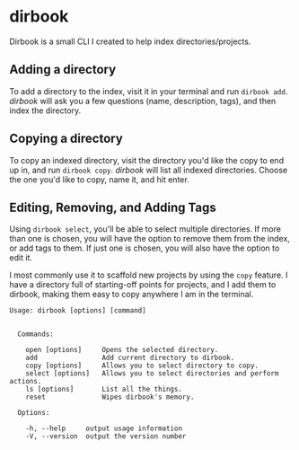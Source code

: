 # dirbook
Dirbook is a small CLI I created to help index directories/projects.

## Adding a directory
To add a directory to the index, visit it in your terminal and run `dirbook add`.
*dirbook* will ask you a few questions (name, description, tags), and then index the directory.

## Copying a directory
To copy an indexed directory, visit the directory you'd like the copy to end up in, and run `dirbook copy`.
*dirbook* will list all indexed directories. Choose the one you'd like to copy, name it, and hit enter.

## Editing, Removing, and Adding Tags
Using `dirbook select`, you'll be able to select multiple directories. If more than one is chosen, you will have the option
to remove them from the index, or add tags to them. If just one is chosen, you will also have the option to edit it. 


I most commonly use it to scaffold new projects by using the `copy` feature.
I have a directory full of starting-off points for projects, and I add them to dirbook,
making them easy to copy anywhere I am in the terminal.

	Usage: dirbook [options] [command]


	  Commands:

	    open [options]     Opens the selected directory.
	    add                Add current directory to dirbook.
	    copy [options]     Allows you to select directory to copy.
	    select [options]   Allows you to select directories and perform actions.
	    ls [options]       List all the things.
	    reset              Wipes dirbook's memory.

	  Options:

	    -h, --help     output usage information
	    -V, --version  output the version number
